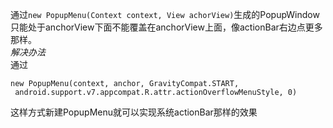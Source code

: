 通过`new PopupMenu(Context context, View achorView)`生成的PopupWindow只能处于anchorView下面不能覆盖在anchorView上面，像actionBar右边点更多那样。  
*解决办法*  
通过

```
new PopupMenu(context, anchor, GravityCompat.START,
 android.support.v7.appcompat.R.attr.actionOverflowMenuStyle, 0)
```
这样方式新建PopupMenu就可以实现系统actionBar那样的效果
